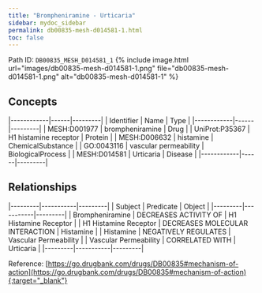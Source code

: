 ```yaml
---
title: "Brompheniramine - Urticaria"
sidebar: mydoc_sidebar
permalink: db00835-mesh-d014581-1.html
toc: false 
---
```



Path ID: `DB00835_MESH_D014581_1`
{% include image.html url="images/db00835-mesh-d014581-1.png" file="db00835-mesh-d014581-1.png" alt="db00835-mesh-d014581-1" %}

## Concepts

|------------|------|---------|
| Identifier | Name | Type    |
|------------|------|---------|
| MESH:D001977 | brompheniramine | Drug |
| UniProt:P35367 | H1 histamine receptor | Protein |
| MESH:D006632 | histamine | ChemicalSubstance |
| GO:0043116 | vascular permeability | BiologicalProcess |
| MESH:D014581 | Urticaria | Disease |
|------------|------|---------|

## Relationships

|---------|-----------|---------|
| Subject | Predicate | Object  |
|---------|-----------|---------|
| Brompheniramine | DECREASES ACTIVITY OF | H1 Histamine Receptor |
| H1 Histamine Receptor | DECREASES MOLECULAR INTERACTION | Histamine |
| Histamine | NEGATIVELY REGULATES | Vascular Permeability |
| Vascular Permeability | CORRELATED WITH | Urticaria |
|---------|-----------|---------|

Reference: [https://go.drugbank.com/drugs/DB00835#mechanism-of-action](https://go.drugbank.com/drugs/DB00835#mechanism-of-action){:target="_blank"}